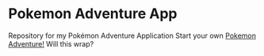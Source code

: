 # Pokemon Adventure App
Repository for my Pokémon Adventure Application 
Start your own [Pokemon Adventure!](https://upbeat-clarke-71de29.netlify.app)
Will this wrap?
